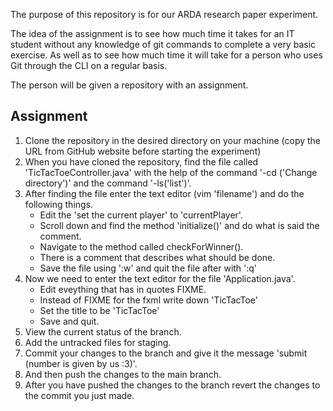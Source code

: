 
The purpose of this repository is for our ARDA research paper experiment.

The idea of the assignment is to see how much time it takes for an IT student without any knowledge of git commands to complete a very basic exercise. As well as to see how much time it will take for a person who uses Git through the CLI on a regular basis.

<!-- The idea of the assignment is to test if using the command line to do some basic git commands is more efficient than using GitHub Desktop. -->

The person will be given a repository with an assignment.
<h2>Assignment </h2>

1) Clone the repository in the desired directory on your machine (copy the URL from GitHub website before starting the experiment)
2) When you have cloned the repository, find the file called 'TicTacToeController.java' with the help of the command '-cd ('Change directory')' and the command '-ls('list')'.
3) After finding the file enter the text editor (vim 'filename') and do the following things.
    - Edit the 'set the current player' to 'currentPlayer'.
    - Scroll down and find the method 'initialize()' and do what is said the comment.
    - Navigate to the method called checkForWinner().
    - There is a comment that describes what should be done.
    - Save the file using ':w' and quit the file after with ':q'
4) Now we need to enter the text editor for the file 'Application.java'.
    - Edit eveything that has in quotes FIXME.
    - Instead of FIXME for the fxml write down 'TicTacToe'
    - Set the title to be 'TicTacToe'
    - Save and quit.
5) View the current status of the branch. 
6) Add the untracked files for staging.
7) Commit your changes to the branch and give it the message 'submit (number is given by us :3)'.
8) And then push the changes to the main branch.
9) After you have pushed the changes to the branch revert the changes to the commit you just made.

